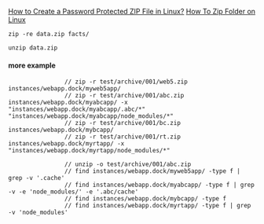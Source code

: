 [How to Create a Password Protected ZIP File in Linux?](https://www.geeksforgeeks.org/how-to-create-a-password-protected-zip-file-in-linux/)
[How To Zip Folder on Linux](https://devconnected.com/how-to-zip-folder-on-linux/)
```
zip -re data.zip facts/
```

```
unzip data.zip 
```

#### more example
```
                // zip -r test/archive/001/web5.zip instances/webapp.dock/myweb5app/
                // zip -r test/archive/001/abc.zip instances/webapp.dock/myabcapp/ -x "instances/webapp.dock/myabcapp/.abc/*" "instances/webapp.dock/myabcapp/node_modules/*" 
                // zip -r test/archive/001/bc.zip instances/webapp.dock/mybcapp/
                // zip -r test/archive/001/rt.zip instances/webapp.dock/myrtapp/ -x "instances/webapp.dock/myrtapp/node_modules/*" 

                // unzip -o test/archive/001/abc.zip 
                // find instances/webapp.dock/myweb5app/ -type f | grep -v '.cache'
                // find instances/webapp.dock/myabcapp/ -type f | grep -v -e 'node_modules/' -e '.abc/cache' 
                // find instances/webapp.dock/mybcapp/ -type f 
                // find instances/webapp.dock/myrtapp/ -type f | grep -v 'node_modules'
```
